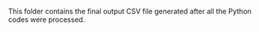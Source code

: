 This folder contains the final output CSV file generated after all the Python codes were processed. 
